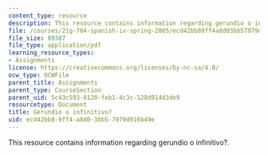 ```yaml
---
content_type: resource
description: This resource contains information regarding gerundio o infinitivo?.
file: /courses/21g-704-spanish-iv-spring-2005/ecd42bb89ff4a8d03bb57979d016b49e_MIT21G_704S05_gerundio_inf.pdf
file_size: 89387
file_type: application/pdf
learning_resource_types:
- Assignments
license: https://creativecommons.org/licenses/by-nc-sa/4.0/
ocw_type: OCWFile
parent_title: Assignments
parent_type: CourseSection
parent_uid: 5c43c593-8120-feb1-4c3c-128d914d3de9
resourcetype: Document
title: Gerundio o infinitivo?
uid: ecd42bb8-9ff4-a8d0-3bb5-7979d016b49e
---
```

This resource contains information regarding gerundio o infinitivo?.